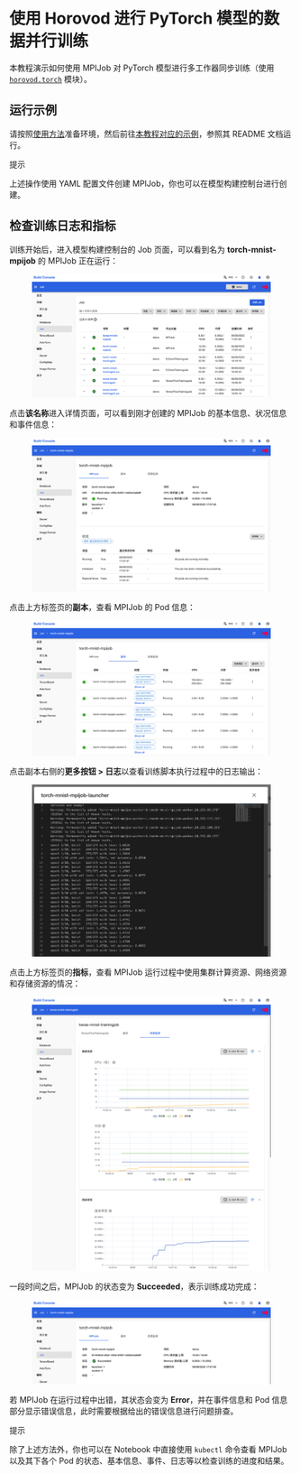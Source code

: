 # 使用 Horovod 进行 PyTorch 模型的数据并行训练

本教程演示如何使用 MPIJob 对 PyTorch 模型进行多工作器同步训练（使用 <a target="_blank" rel="noopener noreferrer" href="https://horovod.readthedocs.io/en/stable/api.html#module-horovod.torch">`horovod.torch`</a> 模块）。

## 运行示例

请按照<a target="_blank" rel="noopener noreferrer" href="https://github.com/t9k/tutorial-examples/blob/master/docs/README-zh.md#%E4%BD%BF%E7%94%A8%E6%96%B9%E6%B3%95">使用方法</a>准备环境，然后前往<a target="_blank" rel="noopener noreferrer" href="https://github.com/t9k/tutorial-examples/tree/master/job/mpijob/horovod-torch">本教程对应的示例</a>，参照其 README 文档运行。

<aside class="note tip">
<div class="title">提示</div>

上述操作使用 YAML 配置文件创建 MPIJob，你也可以在模型构建控制台进行创建。

</aside>

## 检查训练日志和指标

训练开始后，进入模型构建控制台的 Job 页面，可以看到名为 **torch-mnist-mpijob** 的 MPIJob 正在运行：

<figure class="screenshot">
    <img alt="running" src="../assets/tasks/run-distributed-training/horovod/multiworker-training-of-pytorch-model/running.png" />
</figure>

点击**该名称**进入详情页面，可以看到刚才创建的 MPIJob 的基本信息、状况信息和事件信息：

<figure class="screenshot">
    <img alt="details" src="../assets/tasks/run-distributed-training/horovod/multiworker-training-of-pytorch-model/details.png" />
</figure>

点击上方标签页的**副本**，查看 MPIJob 的 Pod 信息：

<figure class="screenshot">
    <img alt="replicas" src="../assets/tasks/run-distributed-training/horovod/multiworker-training-of-pytorch-model/replicas.png" />
</figure>

点击副本右侧的**更多按钮&nbsp;> 日志**以查看训练脚本执行过程中的日志输出：

<figure class="screenshot">
    <img alt="view-log" src="../assets/tasks/run-distributed-training/horovod/multiworker-training-of-pytorch-model/view-log.png" />
</figure>

点击上方标签页的**指标**，查看 MPIJob 运行过程中使用集群计算资源、网络资源和存储资源的情况：

<figure class="screenshot">
    <img alt="replicas" src="../assets/tasks/run-distributed-training/tensorflow/multiworker-training/metrics.png" />
</figure>

一段时间之后，MPIJob 的状态变为 **Succeeded**，表示训练成功完成：

<figure class="screenshot">
    <img alt="done" src="../assets/tasks/run-distributed-training/horovod/multiworker-training-of-pytorch-model/done.png" />
</figure>

若 MPIJob 在运行过程中出错，其状态会变为 **Error**，并在事件信息和 Pod 信息部分显示错误信息，此时需要根据给出的错误信息进行问题排查。

<aside class="note tip">
<div class="title">提示</div>

除了上述方法外，你也可以在 Notebook 中直接使用 `kubectl` 命令查看 MPIJob 以及其下各个 Pod 的状态、基本信息、事件、日志等以检查训练的进度和结果。

</aside>
